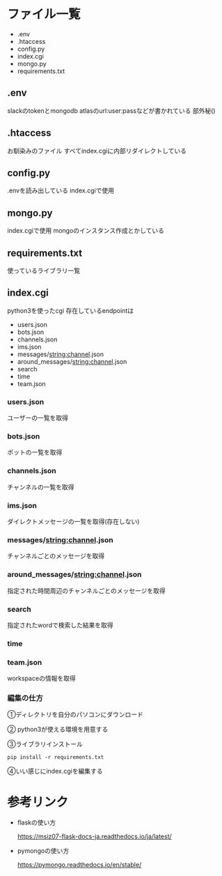 # ファイル一覧
- .env
- .htaccess
- config.py
- index.cgi
- mongo.py
- requirements.txt

## .env
slackのtokenとmongodb atlasのurl:user:passなどが書かれている 部外秘()

## .htaccess
お馴染みのファイル
すべてindex.cgiに内部リダイレクトしている

## config.py
.envを読み出している
index.cgiで使用

## mongo.py
index.cgiで使用
mongoのインスタンス作成とかしている

## requirements.txt
使っているライブラリ一覧

## index.cgi
python3を使ったcgi
存在しているendpointは
- users.json
- bots.json
- channels.json
- ims.json
- messages/<string:channel>.json
- around_messages/<string:channel>.json
- search
- time
- team.json

### users.json
ユーザーの一覧を取得
### bots.json
ボットの一覧を取得
### channels.json
チャンネルの一覧を取得
### ims.json
ダイレクトメッセージの一覧を取得(存在しない)
### messages/<string:channel>.json
チャンネルごとのメッセージを取得
### around_messages/<string:channel>.json
指定された時間周辺のチャンネルごとのメッセージを取得
### search
指定されたwordで検索した結果を取得
### time

### team.json
workspaceの情報を取得


### 編集の仕方
①ディレクトリを自分のパソコンにダウンロード

② python3が使える環境を用意する

③ライブラリインストール

```
pip install -r requirements.txt
```

④いい感じにindex.cgiを編集する

# 参考リンク
- flaskの使い方

    https://msiz07-flask-docs-ja.readthedocs.io/ja/latest/
- pymongoの使い方
    
    https://pymongo.readthedocs.io/en/stable/
